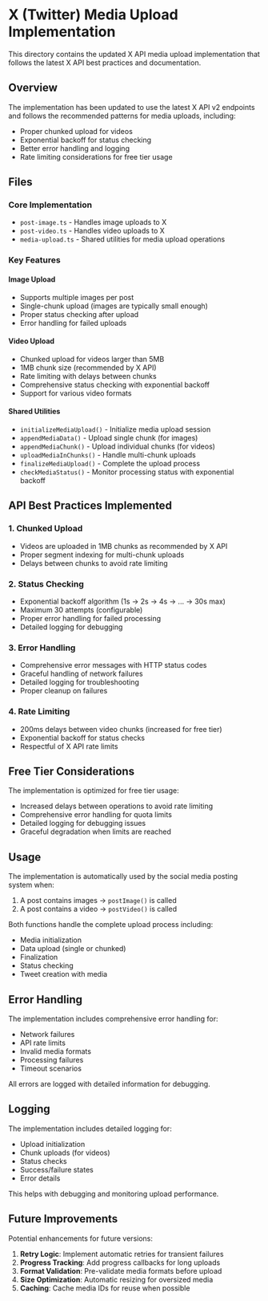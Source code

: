 # X (Twitter) Media Upload Implementation

This directory contains the updated X API media upload implementation that follows the latest X API best practices and documentation.

## Overview

The implementation has been updated to use the latest X API v2 endpoints and follows the recommended patterns for media uploads, including:

- Proper chunked upload for videos
- Exponential backoff for status checking
- Better error handling and logging
- Rate limiting considerations for free tier usage

## Files

### Core Implementation
- `post-image.ts` - Handles image uploads to X
- `post-video.ts` - Handles video uploads to X
- `media-upload.ts` - Shared utilities for media upload operations

### Key Features

#### Image Upload
- Supports multiple images per post
- Single-chunk upload (images are typically small enough)
- Proper status checking after upload
- Error handling for failed uploads

#### Video Upload
- Chunked upload for videos larger than 5MB
- 1MB chunk size (recommended by X API)
- Rate limiting with delays between chunks
- Comprehensive status checking with exponential backoff
- Support for various video formats

#### Shared Utilities
- `initializeMediaUpload()` - Initialize media upload session
- `appendMediaData()` - Upload single chunk (for images)
- `appendMediaChunk()` - Upload individual chunks (for videos)
- `uploadMediaInChunks()` - Handle multi-chunk uploads
- `finalizeMediaUpload()` - Complete the upload process
- `checkMediaStatus()` - Monitor processing status with exponential backoff

## API Best Practices Implemented

### 1. Chunked Upload
- Videos are uploaded in 1MB chunks as recommended by X API
- Proper segment indexing for multi-chunk uploads
- Delays between chunks to avoid rate limiting

### 2. Status Checking
- Exponential backoff algorithm (1s → 2s → 4s → ... → 30s max)
- Maximum 30 attempts (configurable)
- Proper error handling for failed processing
- Detailed logging for debugging

### 3. Error Handling
- Comprehensive error messages with HTTP status codes
- Graceful handling of network failures
- Detailed logging for troubleshooting
- Proper cleanup on failures

### 4. Rate Limiting
- 200ms delays between video chunks (increased for free tier)
- Exponential backoff for status checks
- Respectful of X API rate limits

## Free Tier Considerations

The implementation is optimized for free tier usage:

- Increased delays between operations to avoid rate limiting
- Comprehensive error handling for quota limits
- Detailed logging for debugging issues
- Graceful degradation when limits are reached

## Usage

The implementation is automatically used by the social media posting system when:

1. A post contains images → `postImage()` is called
2. A post contains a video → `postVideo()` is called

Both functions handle the complete upload process including:
- Media initialization
- Data upload (single or chunked)
- Finalization
- Status checking
- Tweet creation with media

## Error Handling

The implementation includes comprehensive error handling for:

- Network failures
- API rate limits
- Invalid media formats
- Processing failures
- Timeout scenarios

All errors are logged with detailed information for debugging.

## Logging

The implementation includes detailed logging for:

- Upload initialization
- Chunk uploads (for videos)
- Status checks
- Success/failure states
- Error details

This helps with debugging and monitoring upload performance.

## Future Improvements

Potential enhancements for future versions:

1. **Retry Logic**: Implement automatic retries for transient failures
2. **Progress Tracking**: Add progress callbacks for long uploads
3. **Format Validation**: Pre-validate media formats before upload
4. **Size Optimization**: Automatic resizing for oversized media
5. **Caching**: Cache media IDs for reuse when possible